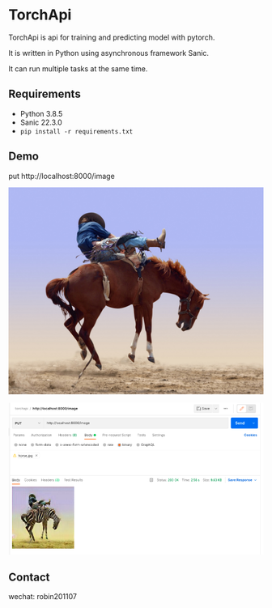 # TorchApi

TorchApi is api for training and predicting model with pytorch.

It is written in Python using asynchronous framework Sanic.

It can run multiple tasks at the same time.

## Requirements
* Python 3.8.5
* Sanic 22.3.0
* `pip install -r requirements.txt`

## Demo

put http://localhost:8000/image

![](https://github.com/robin200912/torchapi/blob/master/api/algo/data/horse.jpg)

![](https://github.com/robin200912/torchapi/blob/master/api/algo/data/postman.png)

## Contact
wechat: robin201107
